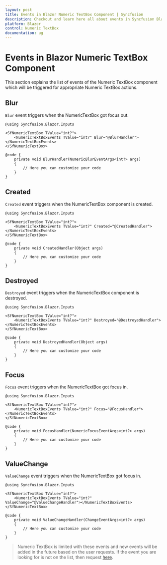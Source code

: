 ```yaml
---
layout: post
title: Events in Blazor Numeric TextBox Component | Syncfusion
description: Checkout and learn here all about events in Syncfusion Blazor Numeric TextBox component and much more details.
platform: Blazor
control: Numeric TextBox
documentation: ug
---
```


# Events in Blazor Numeric TextBox Component

This section explains the list of events of the Numeric TextBox component which will be triggered for appropriate Numeric TextBox actions.

## Blur

`Blur` event triggers when the NumericTextBox got focus out.

```cshtml
@using Syncfusion.Blazor.Inputs

<SfNumericTextBox TValue="int?">
    <NumericTextBoxEvents TValue="int?" Blur="@BlurHandler"></NumericTextBoxEvents>
</SfNumericTextBox>

@code {
    private void BlurHandler(NumericBlurEventArgs<int?> args)
    {
        // Here you can customize your code
    }
}
```

## Created

`Created` event triggers when the NumericTextBox component is created.

```cshtml
@using Syncfusion.Blazor.Inputs

<SfNumericTextBox TValue="int?">
    <NumericTextBoxEvents TValue="int?" Created="@CreatedHandler"></NumericTextBoxEvents>
</SfNumericTextBox>

@code {
    private void CreatedHandler(Object args)
    {
        // Here you can customize your code
    }
}
```

## Destroyed

`Destroyed` event triggers when the NumericTextBox component is destroyed.

```cshtml
@using Syncfusion.Blazor.Inputs

<SfNumericTextBox TValue="int?">
    <NumericTextBoxEvents TValue="int?" Destroyed="@DestroyedHandler"></NumericTextBoxEvents>
</SfNumericTextBox>

@code {
    private void DestroyedHandler(Object args)
    {
        // Here you can customize your code
    }
}
```

## Focus 

`Focus` event triggers when the NumericTextBox got focus in.

```cshtml
@using Syncfusion.Blazor.Inputs

<SfNumericTextBox TValue="int?">
    <NumericTextBoxEvents TValue="int?" Focus="@FocusHandler"></NumericTextBoxEvents>
</SfNumericTextBox>

@code {
    private void FocusHandler(NumericFocusEventArgs<int?> args)
    {
        // Here you can customize your code
    }
}
```

## ValueChange

`ValueChange` event triggers when the NumericTextBox got focus in.

```cshtml
@using Syncfusion.Blazor.Inputs

<SfNumericTextBox TValue="int?">
    <NumericTextBoxEvents TValue="int?" ValueChange="@ValueChangeHandler"></NumericTextBoxEvents>
</SfNumericTextBox>

@code {
    private void ValueChangeHandler(ChangeEventArgs<int?> args)
    {
        // Here you can customize your code
    }
}
```

> Numeric TextBox is limited with these events and new events will be added in the future based on the user requests. If the event you are looking for is not on the list, then request [here](https://www.syncfusion.com/feedback/blazor-components).
